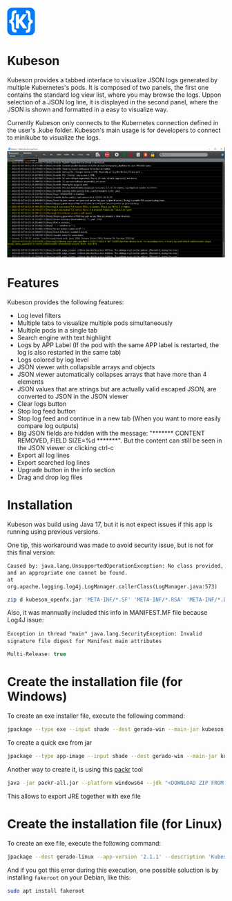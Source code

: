 ![alt text](https://github.com/brunopenha/kubeson/raw/master/images/app64.png)

# Kubeson
Kubeson provides a tabbed interface to visualize JSON logs generated by multiple Kubernetes's pods. It is composed of two panels, the first one contains the standard log view list, where you may browse the logs. Uppon selection of a JSON log line, it is displayed in the second panel, where the JSON is shown and formatted in a easy to visualize way.

Currently Kubeson only connects to the Kubernetes connection defined in the user's .kube folder. Kubeson's main usage is for developers to connect to minikube to visualize the logs.  

![alt text](https://github.com/brunopenha/kubeson/raw/master/images/screenshot.png) 

# Features
Kubeson provides the following features:
* Log level filters
* Multiple tabs to visualize multiple pods simultaneously
*	Multiple pods in a single tab
*	Search engine with text highlight
*	Logs by APP Label (If the pod with the same APP label is restarted, the log is also restarted in the same tab)
*	Logs colored by log level 
*	JSON viewer with collapsible arrays and objects
*	JSON viewer automatically collapses arrays that have more than 4 elements
*	JSON values that are strings but are actually valid escaped JSON, are converted to JSON in the JSON viewer
* Clear logs button
* Stop log feed button
* Stop log feed and continue in a new tab (When you want to more easily compare log outputs)
*	Big JSON fields are hidden with the message: "******* CONTENT REMOVED, FIELD SIZE=%d *******". But the content can still be seen in the JSON viewer or clicking ctrl-c
* Export all log lines
* Export searched log lines
* Upgrade button in the info section
* Drag and drop log files

# Installation

Kubeson was build using Java 17, but it is not expect issues if this app is running using previous versions.

One tip, this workaround was made to avoid security issue, but is not for this final version:

```
Caused by: java.lang.UnsupportedOperationException: No class provided, and an appropriate one cannot be found.
at org.apache.logging.log4j.LogManager.callerClass(LogManager.java:573)
```

```bash
zip d kubeson_openfx.jar 'META-INF/*.SF' 'META-INF/*.RSA' 'META-INF/*.DSA'
```

Also, it was mannually included this info in MANIFEST.MF file because Log4J issue:

`Exception in thread "main" java.lang.SecurityException: Invalid signature file digest for Manifest main attributes`

```java
Multi-Release: true
```

# Create the installation file (for Windows)

To create an exe installer file, execute the following command:

```bash
jpackage --type exe --input shade --dest gerado-win --main-jar kubeson.jar --main-class br.nom.penha.bruno.SuperMain --module-path "<PATH TO YOUR javafx-jmods-17.0.2>" --add-modules javafx.controls,javafx.fxml,javafx.web --app-version '2.1.1' --description 'Kubeson Kubernetes log viewer' --name 'kubeson' --vendor 'Bruno Penha' --icon images/kubeson.ico  --jlink-options --bind-services --verbose --win-console --win-shortcut --win-menu
```
To create a quick exe from jar
```bash
jpackage --type app-image --input shade --dest gerado-win --main-jar kubeson.jar --main-class br.nom.penha.bruno.SuperMain --module-path "<PATH TO YOUR javafx-jmods-17.0.2>" --add-modules javafx.controls,javafx.fxml,javafx.web --app-version '2.1.1' --description 'Kubeson Kubernetes log viewer' --name 'kubeson' --vendor 'Bruno Penha' --icon images/kubeson.ico  --jlink-options --bind-services --verbose --win-console
```

Another way to create it, is using this [packr](https://github.com/libgdx/packr)  tool

```bash
java -jar packr-all.jar --platform windows64 --jdk "<DOWNLOAD ZIP FROM https://adoptopenjdk.net/releases.html>" --useZgcIfSupportedOs --executable Kubeson --classpath kubeson.jar --icon images/kubeson.ico --mainclass br.nom.penha.bruno.SuperMain --vmargs Xmx1G --output gerado-win3 
```
This allows to export JRE together with exe file

# Create the installation file (for Linux)

To create an exe file, execute the following command:

```bash
jpackage --dest gerado-linux --app-version '2.1.1' --description 'Kubeson Kubernetes log viewer' --name 'kubeson' --vendor 'Bruno Penha' --icon images/app64.png --input shade --main-jar shade/kubeson.jar --main-class br.nom.penha.bruno.SuperMain 
```

And if you got this error during this execution, one possible soluction is by installing `fakeroot` on your Debian, like this:

```bash
sudo apt install fakeroot
```